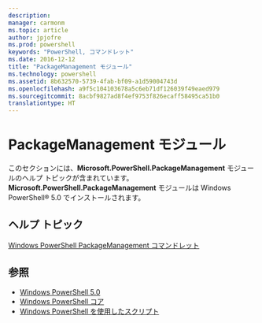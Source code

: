 ```yaml
---
description: 
manager: carmonm
ms.topic: article
author: jpjofre
ms.prod: powershell
keywords: "PowerShell, コマンドレット"
ms.date: 2016-12-12
title: "PackageManagement モジュール"
ms.technology: powershell
ms.assetid: 8b632570-5739-4fab-bf09-a1d59004743d
ms.openlocfilehash: a9f5c104103678a5c6eb71df126039f49eaed979
ms.sourcegitcommit: 8acbf9827ad8f4ef9753f826ecaff58495ca51b0
translationtype: HT
---
```

# <a name="packagemanagement-module"></a>PackageManagement モジュール
このセクションには、**Microsoft.PowerShell.PackageManagement** モジュールのヘルプ トピックが含まれています。 **Microsoft.PowerShell.PackageManagement** モジュールは Windows PowerShell® 5.0 でインストールされます。

## <a name="help-topics"></a>ヘルプ トピック
[Windows PowerShell PackageManagement コマンドレット](http://technet.microsoft.com/library/dn890706(v=wps.640).aspx)

## <a name="see-also"></a>参照
- [Windows PowerShell 5.0](Windows-PowerShell-5.0.md)
- [Windows PowerShell コア](https://technet.microsoft.com/en-us/library/4b75f1e4-f327-48f3-92ab-bf5435094d41)
- [Windows PowerShell を使用したスクリプト](../../getting-started/fundamental/Scripting-with-Windows-PowerShell.md)

